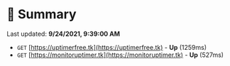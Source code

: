 # 📖 Summary
Last updated: **9/24/2021, 9:39:00 AM**

- `GET` [https://uptimerfree.tk](https://uptimerfree.tk) - **Up** (1259ms)
- `GET` [https://monitoruptimer.tk](https://monitoruptimer.tk) - **Up** (527ms)
